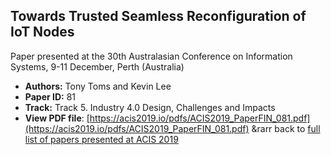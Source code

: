 ## Towards Trusted Seamless Reconfiguration of IoT Nodes

Paper presented at the 30th Australasian Conference on Information Systems, 9-11 December, Perth (Australia)
- **Authors:** Tony Toms and Kevin Lee
- **Paper ID:** 81
- **Track:** Track 5. Industry 4.0 Design, Challenges and Impacts
- **View PDF file**: [https://acis2019.io/pdfs/ACIS2019_PaperFIN_081.pdf](https://acis2019.io/pdfs/ACIS2019_PaperFIN_081.pdf)
&rarr back to [full list of papers presented at ACIS 2019](https://acis2019.io/)